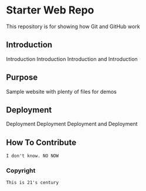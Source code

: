 # Starter Web Repo

This repository is for showing how Git and GitHub work

## Introduction
 Introduction Introduction Introduction and Introduction
## Purpose

Sample website with plenty of files for demos

## Deployment

Deployment Deployment Deployment and Deployment



## How To Contribute

    I don't know. NO NOW

### Copyright
    This is 21's century 
